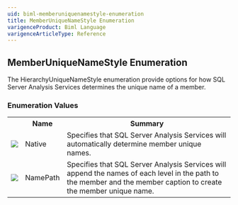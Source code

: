```yaml
---
uid: biml-memberuniquenamestyle-enumeration
title: MemberUniqueNameStyle Enumeration
varigenceProduct: Biml Language
varigenceArticleType: Reference
---
```


## MemberUniqueNameStyle Enumeration<div class="LanguageSummary"><div class ="SummaryItem">The HierarchyUniqueNameStyle enumeration provide options for how SQL Server Analysis Services determines the unique name of a member.</div></div><div class="EnumValueGroup">### Enumeration Values<table id="EnumValue" class="MemberList"><tbody><tr><th class="MemberTypeIconColumnHeader">&nbsp;</th><th class="MemberNameColumnHeader">Name</th><th class="MemberSummaryColumnHeader">Summary</th></tr><tr class="cd0"><td align="center" class="MemberTypeIcon"><img src="enumValue.png"></img></td><td class="MemberName">Native</td><td class="MemberSummary"><div class ="SummaryItem">Specifies that SQL Server Analysis Services will automatically determine member unique names.</div></td></tr><tr class="cd1"><td align="center" class="MemberTypeIcon"><img src="enumValue.png"></img></td><td class="MemberName">NamePath</td><td class="MemberSummary"><div class ="SummaryItem">Specifies that SQL Server Analysis Services will append the names of each level in the path to the member and the member caption to create the member unique name.</div></td></tr></tbody></table></div>